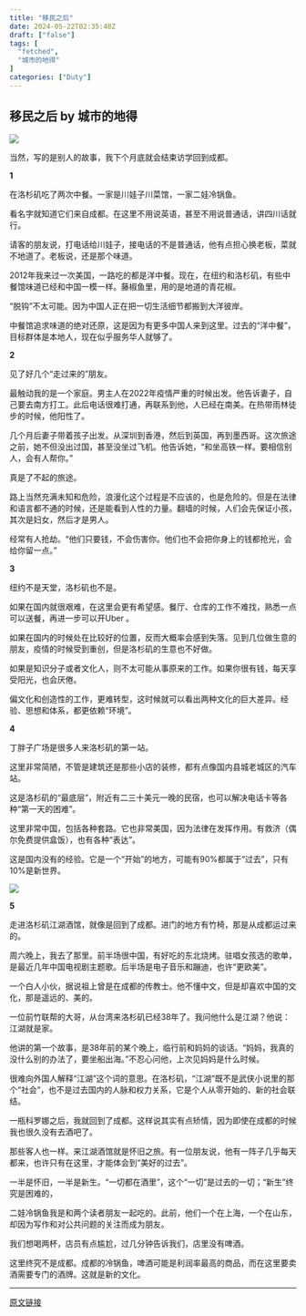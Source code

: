 ```yaml
---
title: "移民之后"
date: 2024-05-22T02:35:48Z
draft: ["false"]
tags: [
  "fetched",
  "城市的地得"
]
categories: ["Duty"]
---
```

移民之后 by 城市的地得
------
<div><p><img data-imgfileid="100002954" data-ratio="0.74921875" data-s="300,640" data-src="https://mmbiz.qpic.cn/mmbiz_jpg/3OMbCSCZjRbZXIwbCtfKn61ImRYb8HMbl4S4HtfOsuG1X0L7qLuXf7SuNSBicyuHPyxwMEap2iaL84ibBYabolbRA/640?wx_fmt=jpeg&amp;from=appmsg" data-type="jpeg" data-w="1280" src="https://mmbiz.qpic.cn/mmbiz_jpg/3OMbCSCZjRbZXIwbCtfKn61ImRYb8HMbl4S4HtfOsuG1X0L7qLuXf7SuNSBicyuHPyxwMEap2iaL84ibBYabolbRA/640?wx_fmt=jpeg&amp;from=appmsg"></p><p><span>当然，写的是别人的故事，我下个月底就会结束访学回到成都。<span>‍</span><span>‍</span><span>‍</span><span>‍</span><span>‍</span><span>‍</span><span>‍</span><span>‍</span><span>‍</span><span>‍</span><span>‍</span><span>‍</span><span>‍</span><span>‍</span><span>‍</span><span>‍</span><span>‍</span><span>‍</span><span></span></span></p><p><strong><span>1</span></strong><span><p></p></span></p><p><span>在洛杉矶吃了两次中餐。一家是川娃子川菜馆，一家二娃冷锅鱼。<p></p></span></p><p><span>看名字就知道它们来自成都。在这里不用说英语，甚至不用说普通话，讲四川话就行。<p></p></span></p><p><span>请客的朋友说，打电话给川娃子，接电话的不是普通话，他有点担心换老板，菜就不地道了。老板说，还是那个味道。<p></p></span></p><p><span>2012年我来过一次美国，一路吃的都是洋中餐。现在，在纽约和洛杉矶，有些中餐馆味道已经和中国一模一样。藤椒鱼里，用的是地道的青花椒。<p></p></span></p><p><span>“脱钩”不太可能。因为中国人正在把一切生活细节都搬到大洋彼岸。<p></p></span></p><p><span>中餐馆追求味道的绝对还原，这是因为有更多中国人来到这里。过去的“洋中餐”，目标群体是本地人，现在似乎服务华人就够了。</span><br></p><p><strong><span>2</span></strong></p><p><span>见了好几个“走过来的”朋友。</span></p><p><span>最触动我的是一个家庭。男主人在2022年疫情严重的时候出发。他告诉妻子，自己要去南方打工。此后电话很难打通，再联系到他，人已经在南美。在热带雨林徒步的时候，他阳性了。<p></p></span></p><p><span>几个月后妻子带着孩子出发。从深圳到香港，然后到英国，再到墨西哥。这次旅途之前，她不但没出过国，甚至没坐过飞机。他告诉她，“和坐高铁一样。要相信别人，会有人帮你。”<p></p></span></p><p><span>真是了不起的旅途。</span></p><p><span>路上当然充满未知和危险，浪漫化这个过程是不应该的，也是危险的。但是在法律和语言都不通的时候，还是能看到人性的力量。翻墙的时候，人们会先保证小孩，其次是妇女，然后才是男人。<p></p></span></p><p><span>经常有人抢劫。“他们只要钱，不会伤害你。他们也不会把你身上的钱都抢光，会给你留一点。”<p></p></span></p><p><strong><span>3</span></strong><span><p></p></span></p><p><span>纽约不是天堂，洛杉矶也不是。<p></p></span></p><p><span>如果在国内就很艰难，在这里会更有希望感。餐厅、仓库的工作不难找，熟悉一点可以送餐，再进一步可以开Uber 。<p></p></span></p><p><span>如果在国内的时候处在比较好的位置，反而大概率会感到失落。见到几位做生意的朋友，疫情的时候受到重创，但是洛杉矶的生意也不好做。</span></p><p><span>如果是知识分子或者文化人，则不太可能从事原来的工作。如果你很有钱，每天享受阳光，也会厌倦。<p></p></span></p><p><span>偏文化和创造性的工作，更难转型，这时候就可以看出两种文化的巨大差异。经验、思想和体系，都更依赖“环境”。<p></p></span></p><p><strong><span>4</span></strong></p><p><span>丁胖子广场是很多人来洛杉矶的第一站。</span></p><p><span>这里非常简陋，不管是建筑还是那些小店的装修，都有点像国内县城老城区的汽车站。<p></p></span></p><p><span>这是洛杉矶的“最底层”，附近有二三十美元一晚的民宿，也可以解决电话卡等各种“第一天的困难”。<p></p></span></p><p><span>这里非常中国，包括各种套路。它也非常美国，因为法律在发挥作用。有救济（偶尔免费提供盒饭），也有各种“表达”。</span></p><p><span>这是国内没有的经验。</span><span>它是一个</span><span>“</span><span>开始</span><span>”</span><span>的地方，可能有</span><span>90%</span><span>都属于</span><span>“</span><span>过去</span><span>”</span><span>，只有</span><span>10%</span><span>是新世界。</span></p><p><img data-imgfileid="100002955" data-ratio="0.74921875" data-s="300,640" data-src="https://mmbiz.qpic.cn/mmbiz_jpg/3OMbCSCZjRbZXIwbCtfKn61ImRYb8HMb7GJMh1rHamujiaR0PQeCyqmPVqwZApObzYYgk9q3z1Tblvy9OZoeepQ/640?wx_fmt=jpeg&amp;from=appmsg" data-type="jpeg" data-w="1280" src="https://mmbiz.qpic.cn/mmbiz_jpg/3OMbCSCZjRbZXIwbCtfKn61ImRYb8HMb7GJMh1rHamujiaR0PQeCyqmPVqwZApObzYYgk9q3z1Tblvy9OZoeepQ/640?wx_fmt=jpeg&amp;from=appmsg"></p><p><strong><span>5</span></strong><br><span></span></p><p><span><span>走进洛杉矶江湖酒馆，就像是回到了成都。进门的地方有竹椅，那是从成都运过来的。</span></span></p><p><span>周六晚上，我去了那里。</span><span>前半场很中国，有好吃的东北烧烤。驻唱女孩选的歌单，是最近几年中国电视剧主题歌。后半场是电子音乐和蹦迪，也许</span><span>“</span><span>更欧美</span><span>”</span><span>。</span></p><p><span>一个白人小伙，据说祖上曾是在成都的传教士。他不懂中文，但是却喜欢中国的文化，那是遥远的、美的。<p></p></span></p><p><span>一位前竹联帮的大哥，从台湾来洛杉矶已经38年了。我问他什么是江湖？他说：江湖就是家。<p></p></span></p><p><span>他讲的第一个故事，是38年前的某个晚上，临行前和妈妈的谈话。“妈妈，我真的没什么别的办法了，要坐船出海。”不忍心问他，上次见妈妈是什么时候。<p></p></span></p><p><span>很难向外国人解释“江湖”这个词的意思。在洛杉矶，“江湖”既不是武侠小说里的那个“社会”，也不是过去国内的人脉和权力关系，它是个人从零开始的、新的社会联结。<p></p></span></p><p><span>一瓶科罗娜之后，我就回到了成都。这样说其实有点矫情，因为即使在成都的时候我也很久没有去酒吧了。<p></p></span></p><p><span>那些客人也一样。来江湖酒馆就是怀旧之旅。有一位朋友说，他有一阵子几乎每天都来，也许只有在这里，才能体会到“美好的过去”。<p></p></span></p><p><span>一半是怀旧，一半是新生。“一切都在酒里”，这个“一切”是过去的一切；“新生”终究是困难的，<p></p></span></p><p><span>二娃冷锅鱼我是和两个读者朋友一起吃的。此前，他们一个在上海，一个在山东，却因为写作和对公共问题的关注而成为朋友。<p></p></span></p><p><span>我们想喝两杯，店员有点尴尬，过几分钟告诉我们，店里没有啤酒。<p></p></span></p><p><span>这里终究不是成都。成都的冷锅鱼，啤酒可能是利润率最高的商品，而在这里要卖酒需要专门的酒牌。这就是新的文化。</span></p><p><mp-style-type data-value="3"></mp-style-type></p></div>  
<hr>
<a href="https://mp.weixin.qq.com/s/qtooWWvzzWKEkkH4LvNMWw",target="_blank" rel="noopener noreferrer">原文链接</a>
